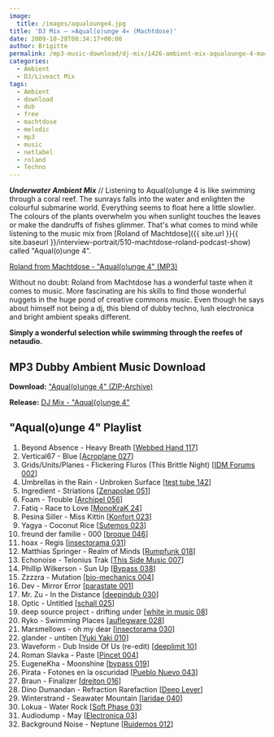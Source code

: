 ```yaml
---
image:
  title: /images/aqualounge4.jpg
title: 'DJ Mix – »Aqual(o)unge 4« (Machtdose)'
date: 2009-10-28T08:34:17+00:00
author: Brigitte
permalink: /mp3-music-download/dj-mix/1426-ambient-mix-aqualounge-4-machtdose
categories:
  - Ambient
  - DJ/Liveact Mix
tags:
  - Ambient
  - download
  - dub
  - free
  - machtdose
  - melodic
  - mp3
  - music
  - netlabel
  - roland
  - Techno
---
```

***Underwater Ambient Mix*** // Listening to Aqual(o)unge 4 is like swimming through a coral reef. The sunrays falls into the water and enlighten the colourful submarine world. Everything seems to float here a little slowlier. The colours of the plants overwhelm you when sunlight touches the leaves or make the dandruffs of fishes glimmer. That's what comes to mind while listening to the music mix from [Roland of Machtdose]({{ site.url }}{{ site.baseurl }}/interview-portrait/510-machtdose-roland-podcast-show) called "Aqual(o)unge 4".

<!--mp3links-->


  
[Roland from Machtdose - "Aqual(o)unge 4" (MP3)](http://ia311009.us.archive.org/2/items/aqualounge_4/machtdose_aqualounge4.mp3)
  
<!--mp3linksend-->

<!--more-->

<!--adsense-->

Without no doubt: Roland from Machtdose has a wonderful taste when it comes to music. More fascinating are his skills to find those wonderful nuggets in the huge pond of creative commons music. Even though he says about himself not being a dj, this blend of dubby techno, lush electronica and bright ambient speaks different.

**Simply a wonderful selection while swimming through the reefes of netaudio.**

## MP3 Dubby Ambient Music Download

**Download:** ["Aqual(o)unge 4" (ZIP-Archive)](http://www.archive.org/download/aqualounge_4/aqualounge_4_vbr_mp3.zip)
  
**Release:** [DJ Mix - "Aqual(o)unge 4"](http://machtdose.de/aqualounge-4.html)

## "Aqual(o)unge 4" Playlist

  1. Beyond Absence - Heavy Breath [<a href="http://www.webbedhandrecords.com/wh117-beyond-absence-heritage/" target="_blank" class="liexternal">Webbed Hand 117</a>]
  2. Vertical67 - Blue [<a href="http://www.archive.org/details/acp027_vertical67_-_reflect" target="_blank" class="liexternal">Acroplane 027</a>]
  3. Grids/Units/Planes - Flickering Fluros (This Brittle Night) [<a href="http://label.idmforums.com/idmf002-concord.html" target="_blank" class="liexternal">IDM Forums 002</a>]
  4. Umbrellas in the Rain - Unbroken Surface [<a href="http://www.monocromatica.com/netlabel/releases/tube142.htm" target="_blank" class="liexternal">test tube 142</a>]
  5. Ingredient - Striations [<a href="http://www.zenapolae.com/?q=zen051" target="_blank" class="liexternal">Zenapolae 051</a>]
  6. Foam - Trouble [<a href="http://www.archipel.cc/releases/mp3/78?page=1" target="_blank" class="liexternal">Archipel 056</a>]
  7. Fatiq - Race to Love [<a href="http://www.monokrak.net/releases.html" target="_blank" class="liexternal">MonoKraK 24</a>]
  8. Pesina Siller - Miss Kittin [<a href="http://discoskonfort.com/netlabel/okno-okno-okno/" target="_blank" class="liexternal">Konfort 023</a>]
  9. Yagya - Coconut Rice [<a href="http://www.sutemos.net/en/release;gid,25" target="_blank" class="liexternal">Sutemos 023</a>]
 10. freund der familie - 000 [<a href="http://www.broque.de/label/en/release/mp3-download-en/1139-046-freund-der-familie-luftikus-ep-2" target="_blank" class="liexternal">broque 046</a>]
 11. hoax - Regis [<a href="http://www.insectorama.de/index.php?m=3" target="_blank" class="liexternal">insectorama 031</a>]
 12. Matthias Springer - Realm of Minds [<a href="http://rumpfunk.ru.funpic.de/archives/341" target="_blank" class="liexternal">Rumpfunk 018</a>]
 13. Echonoise - Telonius Trak [<a href="http://www.this-side.net/releases/tdn007" target="_blank" class="liexternal">This Side Music 007</a>]
 14. Phillip Wilkerson - Sun Up [<a href="http://bp.bai-hua.org/releases/bp038.htm" target="_blank" class="liexternal">Bypass 038</a>]
 15. Zzzzra - Mutation [<a href="http://www.bio-mechanics.org/Deep/releasesD.html#BMD004" target="_blank" class="liexternal">bio-mechanics 004</a>]
 16. Dev - Mirror Error [<a href="http://www.parastate.net/2009/09/09/parastate-999-paradigms/" target="_blank" class="liexternal">parastate 001</a>]
 17. Mr. Zu - In the Distance [<a href="http://www.deepindub.org/did-030-mr-zu-textured-circles-ep/" target="_blank" class="liexternal">deepindub 030</a>]
 18. Optic - Untitled [<a href="http://www.schall-netlabel.com/schall_025.html" target="_blank" class="liexternal">schall 025</a>]
 19. deep source project - drifting under [<a href="http://www.archive.org/details/DeepSourceProject-INeedYouE.p.-WhiteInMusic08" target="_blank" class="liexternal">white in music 08</a>]
 20. Ryko - Swimming Places [<a href="http://www.auflegware.de/auflegware/releases/alw-netlabel/alw028.html" target="_blank" class="liexternal">auflegware 028</a>]
 21. Marsmellows - oh my dear [<a href="http://www.insectorama.de/index.php?m=3" target="_blank" class="liexternal">insectorama 030</a>]
 22. glander - untiten [<a href="http://www.yukiyaki.org/releases/YkYk010/Glander/Heavy_Weights" target="_blank" class="liexternal">Yuki Yaki 010</a>]
 23. Waveform - Dub Inside Of Us (re-edit) [<a href="http://deeplimit.net/en/release/dplm10/" target="_blank" class="liexternal">deeplimit 10</a>]
 24. Roman Slavka - Paste [<a href="http://pincet.org.ua/2009/02/11/pin004/" target="_blank" class="liexternal">Pincet 004</a>]
 25. EugeneKha - Moonshine [<a href="http://bp.bai-hua.org/releases/bp019.htm" target="_blank" class="liexternal">bypass 019</a>]
 26. Pirata - Fotones en la oscuridad [<a href="http://www.pueblonuevo.cl/pn_site/index_pn043.htm" target="_blank" class="liexternal">Pueblo Nuevo 043</a>]
 27. Braun - Finalizer [<a href="http://www.dreiton.net/mp3_dn016.html" target="_blank" class="liexternal">dreiton 016</a>]
 28. Dino Dumandan - Refraction Rarefaction [<a href="http://www.deeplever.com/releases/dl_1/index.html" target="_blank" class="liexternal">Deep Lever</a>]
 29. Winterstrand - Seawater Mountain [<a href="http://www.laridae.at/releases.php?id=44&start=0" target="_blank" class="liexternal">laridae 040</a>]
 30. Lokua - Water Rock [<a href="http://softphase.org/netlabel/releases/sfp03" target="_blank" class="liexternal">Soft Phase 03</a>]
 31. Audiodump - May [<a href="http://electronicalabel.ru/2008/07/01/e03-audiodump-love-ep/" target="_blank" class="liexternal">Electronica 03</a>]
 32. Background Noise - Neptune [<a href="http://www.archive.org/details/rdm012" target="_blank" class="liexternal">Ruidemos 012</a>]